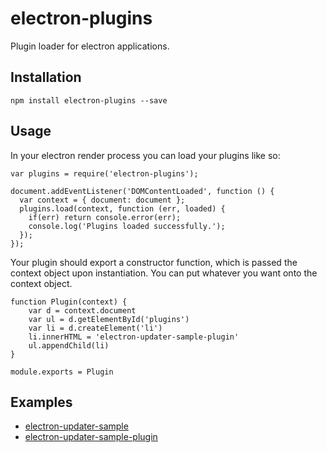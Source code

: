 # electron-plugins
Plugin loader for electron applications.

## Installation
```
npm install electron-plugins --save
```

## Usage
In your electron render process you can load your plugins like so:
```
var plugins = require('electron-plugins');

document.addEventListener('DOMContentLoaded', function () {
  var context = { document: document };
  plugins.load(context, function (err, loaded) {
    if(err) return console.error(err);
    console.log('Plugins loaded successfully.');
  });
});
```

Your plugin should export a constructor function, which is passed the context object upon instantiation. You can put whatever you want onto the context object.
```
function Plugin(context) {
	var d = context.document
	var ul = d.getElementById('plugins')
	var li = d.createElement('li')
	li.innerHTML = 'electron-updater-sample-plugin'
	ul.appendChild(li)
}

module.exports = Plugin
```

## Examples
* [electron-updater-sample](https://github.com/EvolveLabs/electron-updater-sample)
* [electron-updater-sample-plugin](https://github.com/EvolveLabs/electron-updater-sample-plugin)
